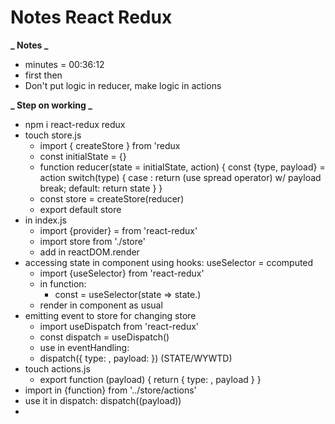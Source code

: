 # Notes React Redux

**_ Notes _**

- minutes = 00:36:12
- <Provider> first then <BrowserRouter>
- Don't put logic in reducer, make logic in actions

**_ Step on working _**

- npm i react-redux redux
- touch store.js
  - import { createStore } from 'redux
  - const initialState = {<state>}
  - function reducer(state = initialState, action) {
      const {type, payload} = action
      switch(type) {
        case <nameOfType>:
          return <wywtd> (use spread operator) w/ payload
        break;
        default:
          return state
      }
    }
  - const store = createStore(reducer)
  - export default store
- in index.js
  - import {provider} = from 'react-redux'
  - import store from './store'
  - add <Provider store={store}> in reactDOM.render
- accessing state in component using hooks: useSelector = ccomputed
  - import {useSelector} from 'react-redux'
  - in function:
    - const <keyState> = useSelector(state => state.<keyState>)
  - render in component as usual
- emitting event to store for changing store
  - import useDispatch from 'react-redux'
  - const dispatch = useDispatch()
  - use in eventHandling:
   - dispatch({ type: <caseNameInReducer>, payload: <dataToSendToReducer> }) (STATE/WYWTD)
- touch actions.js
  - export function <nameFunction> (payload) {
      return { type: <caseNameInReducer>, payload }
    }
- import in {function} from '../store/actions'
- use it in dispatch: dispatch(<function>(payload))
- 